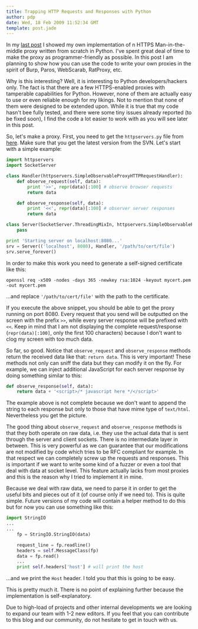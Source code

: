 ```yaml
---
title: Trapping HTTP Requests and Responses with Python
author: pdp
date: Wed, 18 Feb 2009 11:52:34 GMT
template: post.jade
---
```


In my [last post](/blog/python-ssl-mitm-proxy-and-more/) I showed my own implementation of n HTTPS Man-in-the-middle proxy written from scratch in Python. I've spent great deal of time to make the proxy as programmer-friendly as possible. In this post I am planning to show how you can use the code to write your own proxies in the spirit of Burp, Paros, WebScarab, RatProxy, etc.

Why is this interesting? Well, it is interesting to Python developers/hackers only. The fact is that there are a few HTTPS-enabled proxies with tamperable capabilities for Python. However, none of them are actually easy to use or even reliable enough for my likings. Not to mention that none of them were designed to be extended upon. While it is true that my code hasn't bee fully tested, and there were some tiny issues already reported (to be fixed soon), I find the code a lot easier to work with as you will see later in this post.

So, let's make a proxy. First, you need to get the `httpservers.py` file from [here](/blog/python-ssl-mitm-proxy-and-more/). Make sure that you get the latest version from the SVN. Let's start with a simple example:

```python
import httpservers
import SocketServer

class Handler(httpservers.SimpleObservableProxyHTTPRequestHandler):
	def observe_request(self, data):
		print '>>', repr(data)[:100] # observe browser requests
		return data

	def observe_response(self, data):
		print '<<', repr(data)[:100] # observer server responses
		return data

class Server(SocketServer.ThreadingMixIn, httpservers.SimpleObservableProxyHTTPServer):
	pass

print 'Starting server on localhost:8080...'
srv = Server(('localhost', 8080), Handler, '/path/to/cert/file')
srv.serve_forever()
```

In order to make this work you need to generate a self-signed certificate like this:

	openssl req -x509 -nodes -days 365 -newkey rsa:1024 -keyout mycert.pem -out mycert.pem

...and replace `'/path/to/cert/file'` with the path to the certificate.

If you execute the above snippet, you should be able to get the proxy running on port 8080. Every request that you send will be outputted on the screen with the prefix `>>`, while every server response will be prefixed with `<<`. Keep in mind that I am not displaying the complete request/response (`repr(data)[:100]`, only the first 100 characters) because I don't want to clog my screen with too much data.

So far, so good. Notice that `observe_request` and `observe_response` methods return the received data like that: `return data`. This is very important! These methods not only can sniff the data but they can modify it on the fly. For example, we can inject additional JavaScript for each server response by doing something similar to this:

```python
def observe_response(self, data):
	return data + '<script>/* javascript here */</script>'
```

The example above is not complete because we don't want to append the string to each response but only to those that have mime type of `text/html`. Nevertheless you get the picture.

The good thing about `observe_request` and `observe_response` methods is that they both operate on raw data, i.e. they use the actual data that is sent through the server and client sockets. There is no intermediate layer in between. This is very powerful as we can guarantee that our modifications are not modified by code which tries to be RFC compliant for example. In that respect we can completely screw up the requests and responses. This is important if we want to write some kind of a fuzzer or even a tool that deal with data at socket level. This feature actually lacks from most proxies and this is the reason why I tried to implement it in mine.

Because we deal with raw data, we need to parse it in order to get the useful bits and pieces out of it (of course only if we need to). This is quite simple. Future versions of my code will contain a helper method to do this but for now you can use something like this:

```python
import StringIO
...
...
	fp = StringIO.StringIO(data)

	request_line = fp.readline()
	headers = self.MessageClass(fp)
	data = fp.read()
	...
	print self.headers['host'] # will print the host
```

...and we print the `Host` header. I told you that this is going to be easy.

This is pretty much it. There is no point of explaining further because the implementation is self-explanatory.

Due to high-load of projects and other internal developments we are looking to expand our team with 1-2 new editors. If you feel that you can contribute to this blog and our community, do not hesitate to get in touch with us.

